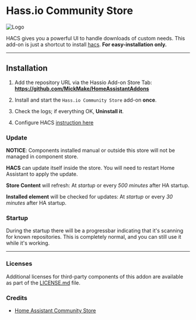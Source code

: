 # Hass.io Community Store

![Logo][logo]

HACS gives you a powerful UI to handle downloads of custom needs.
This add-on is just a shortcut to install [hacs](https://hacs.xyz). 
**For easy-installation only.** 

***
## Installation
1. Add the repository URL via the Hassio Add-on Store Tab: **https://github.com/MickMake/HomeAssistantAddons**

2. Install and start the `Hass.io Community Store` add-on **once**. 

3. Check the logs; if everything OK, **Uninstall it**. 

4. Configure HACS [instruction here](https://hacs.xyz/docs/configuration/basic)

### Update
**NOTICE**: Components installed manual or outside this store will not be managed in component store.

**HACS** can update itself inside the store. You will need to restart Home Assistant to apply the update.

**Store Content** will refresh: At *startup* or every *500 minutes* after HA startup.

**Installed element** will be checked for updates: At *startup* or every *30 minutes* after HA startup.

### Startup
During the startup there will be a progressbar indicating that it's scanning for known repositories. This is completely normal, and you can still use it while it's working. 

***
### Licenses
Additional licenses for third-party components of this addon are available as part of the [LICENSE.md](https://github.com/MickMake/Addons/blob/main/hacs/docs/LICENSE.md) file.
### Credits
- [Home Assistant Community Store](https://hacs.xyz)

[logo]: https://github.com/MickMake/HomeAssistantAddons/raw/main/hacs/icon.png
